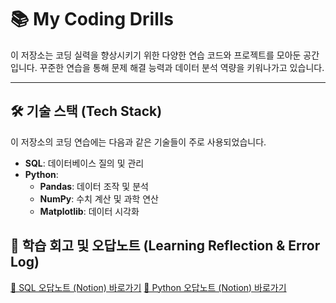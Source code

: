 # 📚 My Coding Drills
이 저장소는 코딩 실력을 향상시키기 위한 다양한 연습 코드와 프로젝트를 모아둔 공간입니다. 꾸준한 연습을 통해 문제 해결 능력과 데이터 분석 역량을 키워나가고 있습니다.

---

## 🛠️ 기술 스택 (Tech Stack)

이 저장소의 코딩 연습에는 다음과 같은 기술들이 주로 사용되었습니다.

* **SQL**: 데이터베이스 질의 및 관리
* **Python**:
    * **Pandas**: 데이터 조작 및 분석
    * **NumPy**: 수치 계산 및 과학 연산
    * **Matplotlib**: 데이터 시각화


## 🧐 학습 회고 및 오답노트 (Learning Reflection & Error Log)
[🚀 SQL 오답노트 (Notion) 바로가기](**https://www.notion.so/SQL-1ecf12c0147d80908ce6c9d4ff19c288?source=copy_link**)
[🚀 Python 오답노트 (Notion) 바로가기](**https://www.notion.so/1ecf12c0147d80c0b197f62eb27de794?source=copy_link**)
